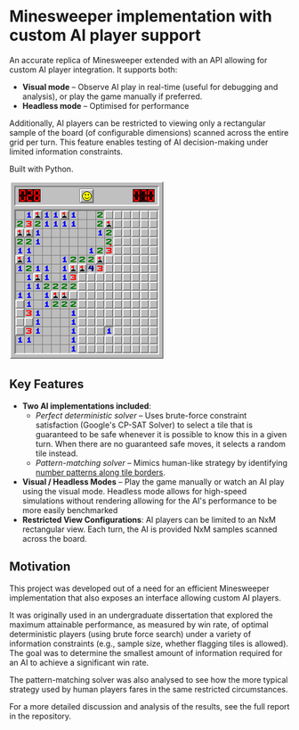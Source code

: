# Minesweeper implementation with custom AI player support

An accurate replica of Minesweeper extended with an API allowing for custom AI player integration. It supports both:

- **Visual mode** – Observe AI play in real-time (useful for debugging and analysis), or play the game manually if preferred.
- **Headless mode** – Optimised for performance

Additionally, AI players can be restricted to viewing only a rectangular sample of the board (of configurable dimensions) scanned across the entire grid per turn. This feature enables testing of AI decision-making under limited information constraints.


Built with Python.

![](minesweeper-demo.png)

## Key Features
- **Two AI implementations included**:
  - *Perfect deterministic solver* – Uses brute-force constraint satisfaction (Google's CP-SAT Solver) to select a tile that is guaranteed to be safe whenever it is possible to know this in a given turn. When there are no guaranteed safe moves, it selects a random tile instead.
  - *Pattern-matching solver* – Mimics human-like strategy by identifying [number patterns along tile borders](https://minesweeper.online/help/patterns).
- **Visual / Headless Modes** – Play the game manually or watch an AI play using the visual mode. Headless mode allows for high-speed simulations without rendering allowing for the AI's performance to be more easily benchmarked
- **Restricted View Configurations**: AI players can be limited to an NxM rectangular view. Each turn, the AI is provided NxM samples scanned across the board.


## Motivation
This project was developed out of a need for an efficient Minesweeper implementation that also exposes an interface allowing custom AI players.

It was originally used in an undergraduate dissertation that explored the maximum attainable performance, as measured by win rate, of optimal deterministic players (using brute force search) under a variety of information constraints (e.g., sample size, whether flagging tiles is allowed). The goal was to determine the smallest amount of information required for an AI to achieve a significant win rate.

The pattern-matching solver was also analysed to see how the more typical strategy used by human players fares in the same restricted circumstances.

For a more detailed discussion and analysis of the results, see the full report in the repository.



